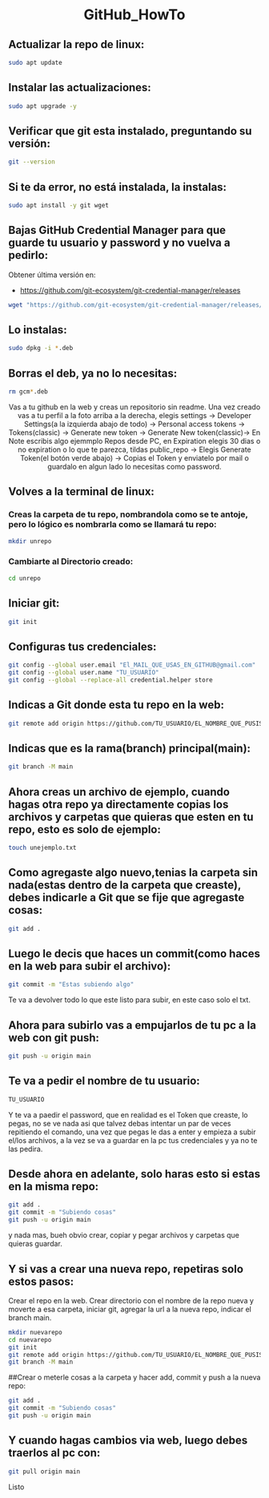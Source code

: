 <h1 style="text-align: center;">GitHub_HowTo</h1>

## Actualizar la repo de linux:

```bash
sudo apt update 
```

## Instalar las actualizaciones:
```bash
sudo apt upgrade -y
```

## Verificar que git esta instalado, preguntando su versión:
```bash
git --version
```

## Si te da error, no está instalada, la instalas:
```bash
sudo apt install -y git wget
```

## Bajas GitHub Credential Manager para que guarde tu usuario y password y no vuelva a pedirlo:
Obtener última versión en: 
- https://github.com/git-ecosystem/git-credential-manager/releases

```bash
wget "https://github.com/git-ecosystem/git-credential-manager/releases/download/v2.4.1/gcm-linux_amd64.2.4.1.deb"
```

## Lo instalas:
```bash
sudo dpkg -i *.deb
```

## Borras el deb, ya no lo necesitas:
```bash
rm gcm*.deb
```

<p style="text-align: center;">Vas a tu github en la web y creas un repositorio sin readme. 
Una vez creado vas a tu perfil a la foto arriba a la derecha, elegis settings -> Developer Settings(a la izquierda abajo de todo) -> Personal access tokens -> Tokens(classic) -> Generate new token -> Generate New token(classic)-> En Note escribis algo ejemmplo Repos desde PC, en Expiration elegis 30 dias o no expiration o lo que te parezca, tildas public_repo -> Elegis Generate Token(el botón verde abajo) -> Copias el Token y enviatelo por mail o guardalo en algun lado lo necesitas como password.
</p>

## Volves a la terminal de linux:

### Creas la carpeta de tu repo, nombrandola como se te antoje, pero lo lógico es nombrarla como se llamará tu repo:
```bash
mkdir unrepo
```

### Cambiarte al Directorio creado:
```bash
cd unrepo
```

## Iniciar git:
```bash
git init
```

## Configuras tus credenciales:
```bash
git config --global user.email "El_MAIL_QUE_USAS_EN_GITHUB@gmail.com"
git config --global user.name "TU_USUARIO"
git config --global --replace-all credential.helper store
```

## Indicas a Git donde esta tu repo en la web:
```bash
git remote add origin https://github.com/TU_USUARIO/EL_NOMBRE_QUE_PUSISTE_A_TU_REPO.git
```

## Indicas que es la rama(branch) principal(main):
```bash
git branch -M main
```

## Ahora creas un archivo de ejemplo, cuando hagas otra repo ya directamente copias los archivos y carpetas que quieras que esten en tu repo, esto es solo de ejemplo:
```bash
touch unejemplo.txt
```

## Como agregaste algo nuevo,tenias la carpeta sin nada(estas dentro de la carpeta que creaste), debes indicarle a Git que se fije que agregaste cosas:
```bash
git add .
```

## Luego le decis que haces un commit(como haces en la web para subir el archivo):
```bash
git commit -m "Estas subiendo algo"
```

Te va a devolver todo lo que este listo para subir, en este caso solo el txt.

## Ahora para subirlo vas a empujarlos de tu pc a la web con git push:
```bash
git push -u origin main
```

## Te va a pedir el nombre de tu usuario:
```bash
TU_USUARIO
```


Y te va a paedir el password, que en realidad es el Token que creaste, lo pegas, no se ve nada asi que talvez debas intentar un par de veces repitiendo el comando, una vez que pegas le das a enter y empieza a subir el/los archivos, a la vez se va a guardar en la pc tus credenciales y ya no te las pedira.

## Desde ahora en adelante, solo haras esto si estas en la misma repo:
```bash
git add .
git commit -m "Subiendo cosas"
git push -u origin main
```


y nada mas, bueh obvio crear, copiar y pegar archivos y carpetas que quieras guardar.

## Y si vas a crear una nueva repo, repetiras solo estos pasos:
Crear el repo en la web.
Crear directorio con el nombre de la repo nueva y moverte a esa carpeta, iniciar git, agregar la url a la nueva repo, indicar el branch main.

```bash
mkdir nuevarepo
cd nuevarepo
git init
git remote add origin https://github.com/TU_USUARIO/EL_NOMBRE_QUE_PUSISTE_A_TU_REPO.git
git branch -M main
```

##Crear o meterle cosas a la carpeta y hacer add, commit y push a la nueva repo:
```bash
git add .
git commit -m "Subiendo cosas"
git push -u origin main
```

## Y cuando hagas cambios via web, luego debes traerlos al pc con:
```bash
git pull origin main
```

Listo
